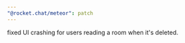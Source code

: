 ```yaml
---
"@rocket.chat/meteor": patch
---
```


fixed UI crashing for users reading a room when it's deleted.
